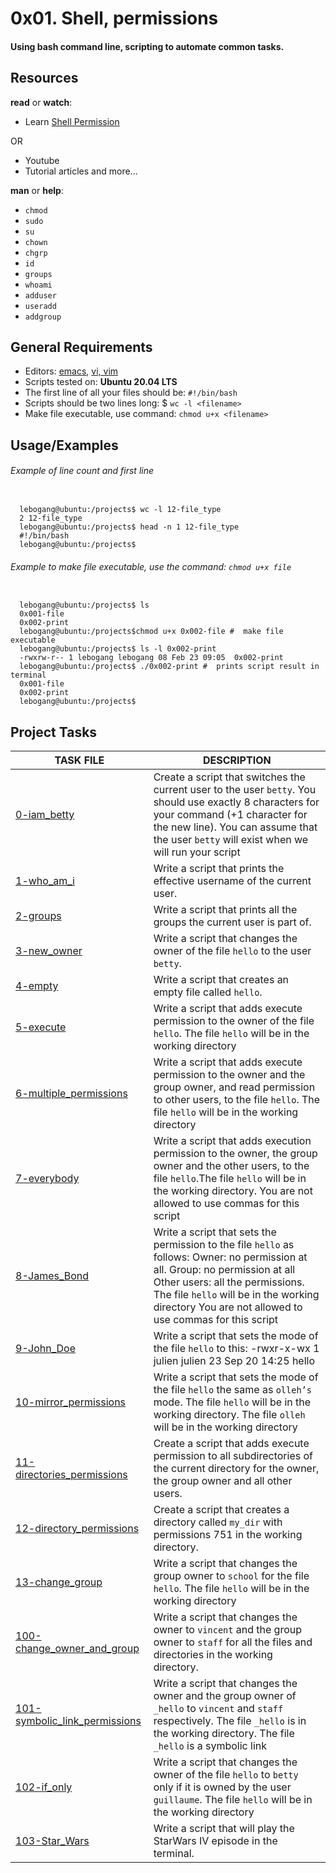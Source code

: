 
# 0x01. Shell, permissions

#### Using bash command line, scripting to automate common tasks.

## Resources

__read__ or __watch__:

- Learn [Shell Permission](https://intranet.alxswe.com/rltoken/aQmRB6ms-SDHUhqY0Rsa3g)

OR  

- Youtube 
- Tutorial articles and more...

__man__ or __help__:

- `chmod`
- `sudo`
- `su`
- `chown`
- `chgrp`
- `id`
- `groups`
- `whoami`
- `adduser`
- `useradd`
- `addgroup`

## General Requirements

- Editors: [emacs](https://www.gnu.org/software/emacs/), [vi, vim](https://www.vim.org/)
- Scripts tested on: __Ubuntu 20.04 LTS__
- The first line of all your files should be: `#!/bin/bash`
- Scripts should be two lines long: $ `wc -l <filename>`
- Make file executable, use command: `chmod u+x <filename>`

## Usage/Examples
###### *Example of line count and first line*

```

  lebogang@ubuntu:/projects$ wc -l 12-file_type 
  2 12-file_type
  lebogang@ubuntu:/projects$ head -n 1 12-file_type 
  #!/bin/bash
  lebogang@ubuntu:/projects$ 

```

###### *Example to make file executable, use the command: `chmod u+x file`*
```

  lebogang@ubuntu:/projects$ ls
  0x001-file
  0x002-print
  lebogang@ubuntu:/projects$chmod u+x 0x002-file #  make file executable
  lebogang@ubuntu:/projects$ ls -l 0x002-print
  -rwxrw-r-- 1 lebogang lebogang 08 Feb 23 09:05  0x002-print
  lebogang@ubuntu:/projects$ ./0x002-print #  prints script result in terminal
  0x001-file
  0x002-print
  lebogang@ubuntu:/projects$

```

## Project Tasks

| TASK FILE                      | DESCRIPTION      | 
|  -----------                   |  -----------     |
|[0-iam_betty](https://github.com/lebogangolifant/alx-system_engineering-devops/blob/master/0x01-shell_permissions/0-iam_betty) |Create a script that switches the current user to the user `betty`. You should use exactly 8 characters for your command (+1 character for the new line). You can assume that the user `betty` will exist when we will run your script |
|[1-who_am_i](https://github.com/lebogangolifant/alx-system_engineering-devops/blob/master/0x01-shell_permissions/1-who_am_i)|Write a script that prints the effective username of the current user.|
|[2-groups](https://github.com/lebogangolifant/alx-system_engineering-devops/blob/master/0x01-shell_permissions/2-groups)|Write a script that prints all the groups the current user is part of.|
|[3-new_owner](https://github.com/lebogangolifant/alx-system_engineering-devops/blob/master/0x01-shell_permissions/3-new_owner)|Write a script that changes the owner of the file `hello` to the user `betty`.|
|[4-empty](https://github.com/lebogangolifant/alx-system_engineering-devops/blob/master/0x01-shell_permissions/4-empty)|Write a script that creates an empty file called `hello`.|
|[5-execute](https://github.com/lebogangolifant/alx-system_engineering-devops/blob/master/0x01-shell_permissions/5-execute)|Write a script that adds execute permission to the owner of the file `hello`. The file `hello` will be in the working directory|
|[6-multiple_permissions](https://github.com/lebogangolifant/alx-system_engineering-devops/blob/master/0x01-shell_permissions/6-multiple_permissions)|Write a script that adds execute permission to the owner and the group owner, and read permission to other users, to the file `hello`. The file `hello` will be in the working directory|
|[7-everybody](https://github.com/lebogangolifant/alx-system_engineering-devops/blob/master/0x01-shell_permissions/7-everybody)|Write a script that adds execution permission to the owner, the group owner and the other users, to the file `hello`.The file `hello` will be in the working directory. You are not allowed to use commas for this script|
|[8-James_Bond](https://github.com/lebogangolifant/alx-system_engineering-devops/blob/master/0x01-shell_permissions/8-James_Bond)|Write a script that sets the permission to the file `hello` as follows: Owner: no permission at all. Group: no permission at all Other users: all the permissions. The file `hello` will be in the working directory You are not allowed to use commas for this script|
|[9-John_Doe](https://github.com/lebogangolifant/alx-system_engineering-devops/blob/master/0x01-shell_permissions/9-John_Doe)|Write a script that sets the mode of the file `hello` to this: -rwxr-x-wx 1 julien julien 23 Sep 20 14:25 hello|
|[10-mirror_permissions](https://github.com/lebogangolifant/alx-system_engineering-devops/blob/master/0x01-shell_permissions/10-mirror_permissions)|Write a script that sets the mode of the file `hello` the same as `olleh’s` mode. The file `hello` will be in the working directory. The file `olleh` will be in the working directory|
|[11-directories_permissions](https://github.com/lebogangolifant/alx-system_engineering-devops/blob/master/0x01-shell_permissions/11-directories_permissions)|Create a script that adds execute permission to all subdirectories of the current directory for the owner, the group owner and all other users.|
|[12-directory_permissions](https://github.com/lebogangolifant/alx-system_engineering-devops/blob/master/0x01-shell_permissions/12-directory_permissions)|Create a script that creates a directory called `my_dir` with permissions 751 in the working directory.|
|[13-change_group](https://github.com/lebogangolifant/alx-system_engineering-devops/blob/master/0x01-shell_permissions/13-change_group)|Write a script that changes the group owner to `school` for the file `hello`. The file `hello` will be in the working directory|
|[100-change_owner_and_group](https://github.com/lebogangolifant/alx-system_engineering-devops/blob/master/0x01-shell_permissions/100-change_owner_and_group)|Write a script that changes the owner to `vincent` and the group owner to `staff` for all the files and directories in the working directory.|
|[101-symbolic_link_permissions](https://github.com/lebogangolifant/alx-system_engineering-devops/blob/master/0x01-shell_permissions/101-symbolic_link_permissions)|Write a script that changes the owner and the group owner of `_hello` to `vincent` and `staff` respectively. The file `_hello` is in the working directory. The file `_hello` is a symbolic link|
|[102-if_only](https://github.com/lebogangolifant/alx-system_engineering-devops/blob/master/0x01-shell_permissions/102-if_only)|Write a script that changes the owner of the file `hello` to `betty` only if it is owned by the user `guillaume`. The file `hello` will be in the working directory|
|[103-Star_Wars](https://github.com/lebogangolifant/alx-system_engineering-devops/blob/master/0x01-shell_permissions/103-Star_Wars)|Write a script that will play the StarWars IV episode in the terminal.| 











